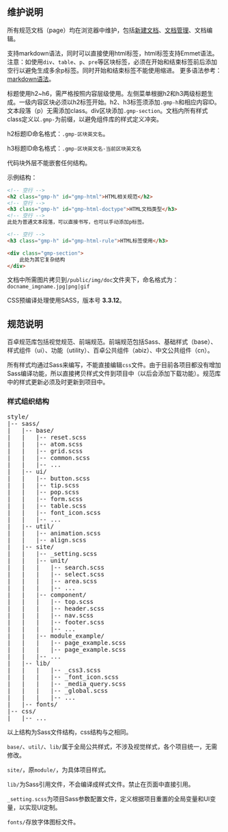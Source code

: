 <!-- start -->

<h2 class="gmp-h" id="gmp-matain">维护说明</h2>

所有规范文档（page）均在浏览器中维护，包括<a href="/page">新建文档</a>、<a href="/#/list">文档管理</a>、文档编辑。

支持markdown语法，同时可以直接使用html标签，html标签支持Emmet语法。注意：如使用<code>div</code>、<code>table</code>、<code>p</code>、<code>pre</code>等区块标签，必须在开始和结束标签前后添加空行以避免生成多余p标签。同时开始和结束标签不能使用缩进。
更多语法参考：<a href="http://www.ituring.com.cn/article/504" target="_blank">markdown语法</a>。

标题使用h2~h6，需严格按照内容层级使用。左侧菜单根据h2和h3两级标题生成。一级内容区块必须以h2标签开始。h2、h3标签须添加<code>.gmp-h</code>和相应内容ID。文本段落（p）无需添加class。div区块添加<code>.gmp-section</code>。文档内所有样式class定义以<code>.gmp-</code>为前缀，以避免组件库的样式定义冲突。

h2标题ID命名格式：<code>.gmp-区块英文名</code>。

h3标题ID命名格式：<code>.gmp-区块英文名-当前区块英文名</code>

代码块外层不能嵌套任何结构。

示例结构：

```html
<!-- 空行 -->
<h2 class="gmp-h" id="gmp-html">HTML相关规范</h2>
<!-- 空行 -->
<h3 class="gmp-h" id="gmp-html-doctype">HTML文档类型</h3>
<!-- 空行 -->
此处为普通文本段落，可以直接书写，也可以手动添加p标签。

<!-- 空行 -->
<h3 class="gmp-h" id="gmp-html-rule">HTML标签使用</h3>

<div class="gmp-section">
    此处为其它复杂结构
</div>

```

文档中所需图片拷贝到<code>/public/img/doc</code>文件夹下，命名格式为：<code>docname_imgname.jpg|png|gif</code>

CSS预编译处理使用SASS，版本号 <strong>3.3.12</strong>。

<h2 class="gmp-h" id="gmp-spec">规范说明</h2>

百卓规范库包括视觉规范、前端规范。前端规范包括Sass、基础样式（base）、样式组件（ui）、功能（utility）、百卓公共组件（abiz）、中文公共组件（cn）。

所有样式均通过Sass来编写，不能直接编辑<code>css</code>文件。由于目前各项目都没有增加Sass编译功能，所以直接拷贝样式文件到项目中（以后会添加下载功能）。规范库中的样式更新必须及时更新到项目中。

<h3 class="gmp-h" id="gmp-spec-file">样式组织结构</h3>

<pre class="hljs">
style/
|-- sass/
|   |-- base/
|   |   |-- reset.scss
|   |   |-- atom.scss
|   |   |-- grid.scss
|   |   |-- common.scss
|   |   |-- ...
|   |-- ui/
|   |   |-- button.scss
|   |   |-- tip.scss
|   |   |-- pop.scss
|   |   |-- form.scss
|   |   |-- table.scss
|   |   |-- font_icon.scss
|   |   |-- ...
|   |-- util/
|   |   |-- animation.scss
|   |   |-- align.scss
|   |-- site/
|   |   |-- _setting.scss
|   |   |-- unit/
|   |   |   |-- search.scss
|   |   |   |-- select.scss
|   |   |   |-- area.scss
|   |   |   |-- ...
|   |   |-- component/
|   |   |   |-- top.scss
|   |   |   |-- header.scss
|   |   |   |-- nav.scss
|   |   |   |-- footer.scss
|   |   |   |-- ...
|   |   |-- module_example/
|   |   |   |-- page_example.scss
|   |   |   |-- page_example.scss
|   |   |-- ...
|   |-- lib/
|   |   |   |-- _css3.scss
|   |   |   |-- _font_icon.scss
|   |   |   |-- _media_query.scss
|   |   |   |-- _global.scss
|   |   |   |-- ...
|   |-- fonts/
|-- css/
|   |-- ...
</pre>

以上结构为Sass文件结构，css结构与之相同。

<code>base/</code>、<code>util/</code>、<code>lib/</code>属于全局公共样式，不涉及视觉样式，各个项目统一，无需修改。

<code>site/</code>，原<code>module/</code>，为具体项目样式。

<code>lib/</code>为Sass引用文件，不会编译成样式文件。禁止在页面中直接引用。

<code>_setting.scss</code>为项目Sass参数配置文件，定义根据项目重置的全局变量和UI变量，以实现UI定制。

<code>fonts/</code>存放字体图标文件。





